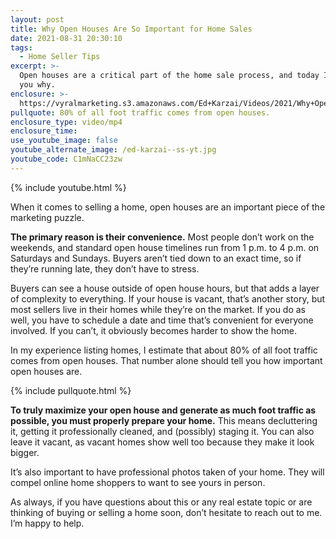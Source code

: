 ```yaml
---
layout: post
title: Why Open Houses Are So Important for Home Sales
date: 2021-08-31 20:30:10
tags:
  - Home Seller Tips
excerpt: >-
  Open houses are a critical part of the home sale process, and today I’ll tell
  you why.
enclosure: >-
  https://vyralmarketing.s3.amazonaws.com/Ed+Karzai/Videos/2021/Why+Open+Houses+Are+So+Important+to+Home+Sales.mp4
pullquote: 80% of all foot traffic comes from open houses.
enclosure_type: video/mp4
enclosure_time:
use_youtube_image: false
youtube_alternate_image: /ed-karzai--ss-yt.jpg
youtube_code: C1mNaCC23zw
---
```

{% include youtube.html %}

When it comes to selling a home, open houses are an important piece of the marketing puzzle.&nbsp;

**The primary reason is their convenience.** Most people don’t work on the weekends, and standard open house timelines run from 1 p.m. to 4 p.m. on Saturdays and Sundays. Buyers aren’t tied down to an exact time, so if they’re running late, they don’t have to stress.

Buyers can see a house outside of open house hours, but that adds a layer of complexity to everything. If your house is vacant, that’s another story, but most sellers live in their homes while they’re on the market. If you do as well, you have to schedule a date and time that’s convenient for everyone involved. If you can’t, it obviously becomes harder to show the home.&nbsp;

In my experience listing homes, I estimate that about 80% of all foot traffic comes from open houses. That number alone should tell you how important open houses are.&nbsp;

{% include pullquote.html %}

**To truly maximize your open house and generate as much foot traffic as possible, you must properly prepare your home.** This means decluttering it, getting it professionally cleaned, and (possibly) staging it. You can also leave it vacant, as vacant homes show well too because they make it look bigger.&nbsp;

It’s also important to have professional photos taken of your home. They will compel online home shoppers to want to see yours in person.&nbsp;

As always, if you have questions about this or any real estate topic or are thinking of buying or selling a home soon, don’t hesitate to reach out to me. I’m happy to help.
